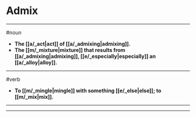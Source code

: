 # Admix
---
#noun
- **The [[a/_act|act]] of [[a/_admixing|admixing]].**
- **The [[m/_mixture|mixture]] that results from [[a/_admixing|admixing]], [[e/_especially|especially]] an [[a/_alloy|alloy]].**
---
#verb
- **To [[m/_mingle|mingle]] with something [[e/_else|else]]; to [[m/_mix|mix]].**
---
---
